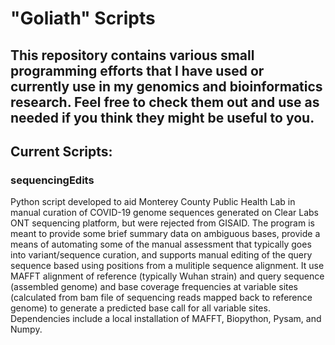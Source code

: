 # **"Goliath" Scripts**
## This repository contains various small programming efforts that I have used or currently use in my genomics and bioinformatics research. Feel free to check them out and use as needed if you think they might be useful to you.

## **Current Scripts:**
### **sequencingEdits**
<p>Python script developed to aid Monterey County Public Health Lab in manual curation of COVID-19 genome sequences generated on Clear Labs ONT sequencing platform, but were rejected from GISAID. The program is meant to provide some brief summary data on ambiguous bases, provide a means of automating some of the manual assessment that typically goes into variant/sequence curation, and supports manual editing of the query sequence based using positions from a mulitiple sequence alignment. It use MAFFT alignment of reference (typically Wuhan strain) and query sequence (assembled genome) and base coverage frequencies at variable sites (calculated from bam file of sequencing reads mapped back to reference genome) to generate a predicted base call for all variable sites. Dependencies include a local installation of MAFFT, Biopython, Pysam, and Numpy.</p>
